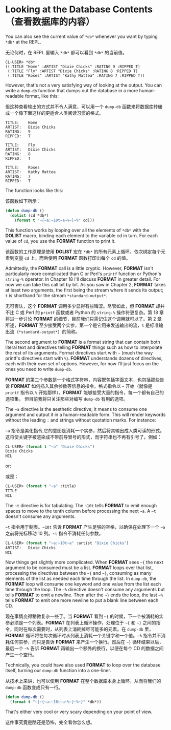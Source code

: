 # Looking at the Database Contents（查看数据库的内容）

You can also see the current value of `*db*` whenever you want by typing
`*db*` at the REPL.

无论何时，在 REPL 里输入 `*db*` 都可以看到 `*db*` 的当前值。

```
CL-USER> *db*
((:TITLE "Home" :ARTIST "Dixie Chicks" :RATING 9 :RIPPED T)
 (:TITLE "Fly" :ARTIST "Dixie Chicks" :RATING 8 :RIPPED T)
 (:TITLE "Roses" :ARTIST "Kathy Mattea" :RATING 7 :RIPPED T))
```
 
However, that's not a very satisfying way of looking at the
output. You can write a `dump-db` function that dumps out the database
in a more human-readable format, like this:

但这种查看输出的方式并不令人满意，可以用一个 `dump-db`
函数来将数据库转储成一个像下面这样的更适合人类阅读习惯的格式。


```
TITLE:    Home
ARTIST:   Dixie Chicks
RATING:   9
RIPPED:   T

TITLE:    Fly
ARTIST:   Dixie Chicks
RATING:   8
RIPPED:   T

TITLE:    Roses
ARTIST:   Kathy Mattea
RATING:   7
RIPPED:   T
```

The function looks like this:

该函数如下所示：

```lisp
(defun dump-db ()
  (dolist (cd *db*)
    (format t "~{~a:~10t~a~%~}~%" cd)))
```

This function works by looping over all the elements of `*db*` with the
**DOLIST** macro, binding each element to the variable cd in turn. For
each value of `cd`, you use the **FORMAT** function to print it.

该函数的工作原理是使用 **DOLIST** 宏在 `*db*`
的所有元素上循环，依次绑定每个元素到变量
`cd` 上。而后使用 **FORMAT** 函数打印出每个 `cd` 的值。

Admittedly, the **FORMAT** call is a little cryptic. However, **FORMAT** isn't
particularly more complicated than C or Perl's `printf` function or
Python's `string-%` operator. In Chapter 18 I'll discuss **FORMAT** in
greater detail. For now we can take this call bit by bit. As you saw
in Chapter 2, **FORMAT** takes at least two arguments, the first being the
stream where it sends its output; `t` is shorthand for the stream
`*standard-output*`.

无可否认，这个 **FORMAT** 调用多少显得有些晦涩。尽管如此，但 **FORMAT**
却并不比 C 或 Perl 的 `printf` 函数或者 Python 的 `string-%`
操作符更复杂。第 18 章将进一步讨论 **FORMAT**
的细节，目前我们只需记住这个调用就可以了。第 2
章所述，**FORMAT** 至少接受两个实参，第一个是它用来发送输出的流，`t`
是标准输出流（`*standard-output*`）的简称。

The second argument to **FORMAT** is a format string that can contain both
literal text and directives telling **FORMAT** things such as how to
interpolate the rest of its arguments. Format directives start with `~`
(much the way printf's directives start with `%`). **FORMAT** understands
dozens of directives, each with their own set of options. However,
for now I'll just focus on the ones you need to write `dump-db`.

**FORMAT** 的第二个参数是一个格式字符串，内容既包括字面文本，也包括那些告诉
**FORMAT** 如何插入其余参数等信息的指令。格式指令以 `~`
开始（就像是 `printf` 指令以 `%` 开始那样）。**FORMAT**
能够接受大量的指令，每一个都有自己的选项集。 但目前我将只关注那些对编写
`dump-db` 有用的选项。

The `~a` directive is the aesthetic directive; it means to consume one
argument and output it in a human-readable form. This will render
keywords without the leading `:` and strings without quotation
marks. For instance:

`~a` 指令是美化指令,它的意图是消耗一个实参，然后将其输出成人类可读的形式。这将使关键字被渲染成不带前导冒号的形式，而字符串也不再有引号了。例如：


```lisp
CL-USER> (format t "~a" "Dixie Chicks")
Dixie Chicks
NIL
```

or:

或是：

```lisp
CL-USER> (format t "~a" :title)
TITLE
NIL
```

The `~t` directive is for tabulating. The `~10t` tells **FORMAT** to
emit enough spaces to move to the tenth column before processing the
next `~a`. A `~t` doesn't consume any arguments.

`~t` 指令用于制表。`~10t` 告诉 **FORMAT** 产生足够的空格，以确保在处理下一个
`~a` 之前将光标移动 10 列。`~t` 指令不消耗任何参数。

```lisp
CL-USER> (format t "~a:~10t~a" :artist "Dixie Chicks")
ARTIST:   Dixie Chicks
NIL
```

Now things get slightly more complicated. When **FORMAT** sees `~{` the next
argument to be consumed must be a list. **FORMAT** loops over that list,
processing the directives between the `~{` and `~}`, consuming as many
elements of the list as needed each time through the list. In `dump-db`,
the **FORMAT** loop will consume one keyword and one value from the list
each time through the loop. The `~%` directive doesn't consume any
arguments but tells **FORMAT** to emit a newline. Then after the `~}` ends
the loop, the last `~%` tells **FORMAT** to emit one more newline to put a
blank line between each CD.

现在事情变得稍微复杂一些了。当 **FORMAT** 看到 `~{`
的时候，下一个被消耗的实参必须是一个列表。**FORMAT** 在列表上循环操作，处理位于
`~{` 和 `~}` 之间的指令，同时在每次需要时，从列表上消耗掉尽可能多的元素。在 `dump-db`
里，**FORMAT** 循环将在每次循环时从列表上消耗一个关键字和一个值。`~%`
指令并不消耗任何实参，而只是告诉 **FORMAT**
来产生一个换行。然后在 `~}` 循环结束以后，最后一个 `~%` 告诉 **FORMAT**
再输出一个额外的换行，以便在每个 CD 的数据之间产生一个空行。

Technically, you could have also used **FORMAT** to loop over the database
itself, turning our `dump-db` function into a one-liner.

从技术上来讲，也可以使用 **FORMAT** 在整个数据库本身上循环，从而将我们的
`dump-db` 函数变成只有一行。


```lisp
(defun dump-db ()
  (format t "~{~{~a:~10t~a~%~}~%~}" *db*))
```
  
That's either very cool or very scary depending on your point of view.

这件事究竟是酷还是恐怖，完全看你怎么想。
